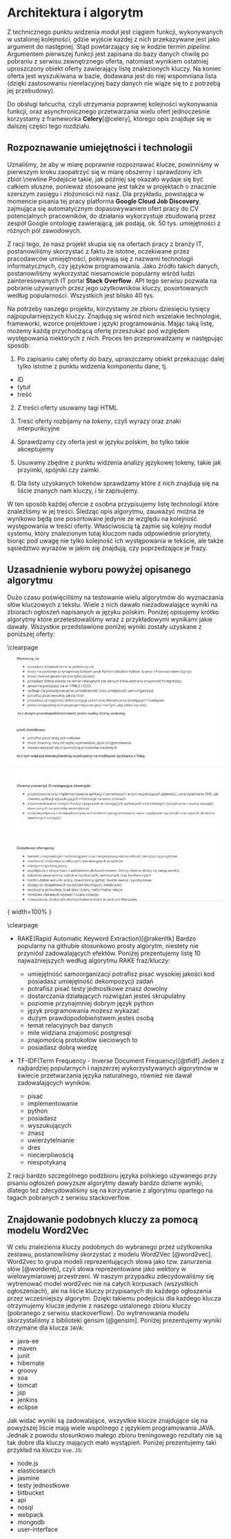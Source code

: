 # Architektura i algorytm

Z technicznego punktu widzenia moduł jest ciągiem funkcji, wykonywanych
w ustalonej kolejności, gdzie wyjście każdej z nich przekazywane jest jako argument
do następnej. Stąd powtarzający się w kodzie termin *pipeline*. Argumentem pierwszej funkcji
jest zapisana do bazy danych chwilę po pobraniu z serwisu zewnętrznego oferta, natomiast wynikiem
ostatniej uproszczony obiekt oferty zawierający listę znalezionych kluczy. Na koniec oferta jest
wyszukiwana w bazie, dodawana jest do niej wspomniana lista (dzięki zastosowaniu nierelacyjnej bazy
danych nie wiąże się to z potrzebą jej przebudowy).

Do obsługi łańcucha, czyli utrzymania poprawnej kolejności wykonywania funkcji, oraz asynchronicznego
przetwarzania wielu ofert jednocześnie korzystamy z frameworka **Celery**[@celery], którego opis znajduje
się w dalszej części tego rozdziału.


## Rozpoznawanie umiejętności i technologii

Uznaliśmy, że aby w miarę poprawnie rozpoznawać klucze, powinniśmy w pierwszym kroku
zaopatrzyć się w miarę obszerny i sprawdzony ich zbiór.\newline
Podejście takie, jak później się
okazało wydaje się być całkiem słuszne, ponieważ stosowane jest także w projektach
o znacznie szerszym zasięgu i złożoności niż nasz. Dla przykładu, powstająca w momencie
pisania tej pracy platforma **Google Cloud Job Discovery**, zajmująca się automatycznym dopasowywaniem
ofert pracy do CV potencjalnych pracowników, do działania wykorzystuje zbudowaną przez zespół Google
ontologię zawierającą, jak podają, ok. 50 tys. umiejętności z różnych pól zawodowych.

Z racji tego, że nasz projekt skupia się na ofertach pracy z branży IT, postanowiliśmy skorzystać z faktu
że istotne, oczekiwane przez pracodawców umiejętności, pokrywają się z nazwami technologii informatycznych,
czy języków programowania. Jako źródło takich danych, postanowiliśmy wykorzystać niesamowicie popularny
wśród ludzi zainteresowanych IT portal **Stack Overflow**. API tego serwisu pozwala na pobranie
używanych przez jego użytkowników kluczy, posortowanych według popularności. Wszystkich jest blisko 40 tys.

Na potrzeby naszego projektu, korzystamy ze zbioru dziesięciu tysięcy najpopularniejszych kluczy. Znajdują się
wśród nich wszelakie technologie, frameworki, wzorce projektowe i języki programowania. Mając taką listę,
możemy każdą przychodzącą ofertę przeszukać pod względem występowania niektórych z nich. Proces ten przeprowadzamy
w następując sposób:

1. Po zapisaniu całej oferty do bazy, upraszczamy obiekt przekazując dalej tylko istotne z punktu
widzenia komponentu dane, tj.

+ ID
+ tytuł
+ treść

2. Z treści oferty usuwamy tagi HTML

3. Treść oferty rozbijamy na *tokeny*, czyli wyrazy oraz znaki interpunkcyjne

4. Sprawdzamy czy oferta jest w języku polskim, bo tylko takie akceptujemy

5. Usuwamy zbędne z punktu widzenia analizy językowej tokeny, takie jak przyimki, spójniki czy zaimki.

6. Dla listy uzyskanych tokenów sprawdzamy które z nich znajdują się na liście znanych nam kluczy, i te zapisujemy.


W ten sposób każdej ofercie z osobna przypisujemy listę technologii które znaleźliśmy w jej treści.
Śledząc opis algorytmu, zauważyć można że wynikowo będą one posortowane jedynie ze względu na kolejność
występowania w treści oferty. Właściwością tą zajmie się kolejny moduł systemu, który znalezionym tutaj kluczom
nada odpowiednie priorytety, biorąc pod uwagę nie tylko kolejność ich występowania w tekście, ale także sąsiedztwo
wyrazów w jakim się znajdują, czy poprzedzające je frazy.


## Uzasadnienie wyboru powyżej opisanego algorytmu

Dużo czasu poświęciliśmy na testowanie wielu algorytmów do wyznaczania
słów kluczowych z tekstu. Wiele z nich dawało niezadowalające wyniki
na zbiorach ogłoszeń napisanych w języku polskim.
Poniżej opisujemy krótko algorytmy które przetestowaliśmy wraz z przykładowymi
wynikami jakie dawały. Wszystkie przedstawione poniżej wyniki zostały uzyskane
z poniższej oferty:

\clearpage

![Oferta wykorzystywana do uzyskania przykładowego wyniku \label{ref_a_figure}](source/figures/sample_offer.png){ width=100% }

\clearpage

+ RAKE(Rapid Automatic Keyword Extraction)[@rakenltk]
Bardzo popularny na githubie stosunkowo prosty algorytm, niestety
nie przyniósł zadowalających efektów. Poniżej prezentujemy listę 10
najważniejszych według algorytmu RAKE fraz/kluczy:

    + umiejętność samoorganizacji potrafisz pisać wysokiej jakości kod posiadasz umiejętność dekompozycji zadań
    - potrafisz pisać testy jednostkowe znasz dowolny
    - dostarczania działających rozwiązań jesteś skrupulatny
    - poziomie przynajmniej dobrym język python
    - język programowania możesz wykazać
    - dużym prawdopodobieństwem jesteś osobą
    - temat relacyjnych baz danych
    - mile widziana znajomość postgresql
    - znajomością protokołów sieciowych to
    - posiadasz dobrą wiedzę


+ TF-IDF(Term Frequency - Inverse Document Frequency)[@tfidf]
Jeden z najbardziej popularnych i najszerzej wykorzystywanych algorytmów
w świecie przetwarzania języka naturalnego, również nie dawał
zadowalających wyników.

    + pisać
    + implementowanie
    + python
    + posiadasz
    + wyszukujących
    + znasz
    + uwierzytelnianie
    + dres
    + niecierpliwością
    + niespotykaną


Z racji bardzo szczególnego podzbioru języka polskiego używanego przy pisaniu
ogłoszeń powyższe algorytmy dawały bardzo dziwne wyniki, dlatego też
zdecydowaliśmy się na korzystanie z algorytmu opartego na tagach pobranych
z serwisu stackoverflow.


## Znajdowanie podobnych kluczy za pomocą modelu Word2Vec

W celu znalezienia kluczy podobnych do wybranego przez użytkownika zestawu,
postanowiliśmy skorzystać z modelu Word2Vec [@word2vec].
Word2vec to grupa modeli reprezentujących słowa jako tzw. zanurzenia słów [@wordemb],
czyli słowa reprezentowane jako wektory w wielowymiarowej przestrzeni.
W naszym przypadku zdecydowaliśmy się wytrenować model word2vec nie na całych
korpusach (wszystkich ogłoszeniach), ale na liście kluczy przypisanych do
każdego ogłoszenia przez wcześniejszy algorytm. Dzięki takiemu podejściu
dla każdego klucza otrzymujemy klucze jedynie z naszego ustalonego zbioru
kluczy (pobranego z serwisu stackoverflow).
Do wytrenowania modelu skorzystaliśmy z biblioteki gensim [@gensim].
Poniżej prezentujemy wyniki otrzymane dla klucza `JAVA`:

- java-ee
- maven
- junit
- hibernate
- groovy
- soa
- tomcat
- jsp
- jenkins
- eclipse

Jak widać wyniki są zadowalające, wszystkie klucze znajdujące się na 
powyższej liście mają wiele wspólnego z językiem programowania JAVA.
Jednak z powodu stosunkowo małego zbioru treningowego rezultaty nie są 
tak dobre dla kluczy mających mało wystąpień. Poniżej prezentujemy
taki przykład na kluczu `Vue.JS`:

- node.js
- elasticsearch
- jasmine
- testy jednostkowe
- bitbucket
- api
- nosql
- webpack
- mongodb
- user-interface
